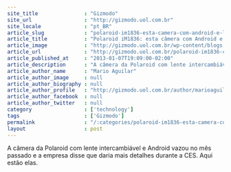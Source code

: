 ```yaml
---
site_title               : "Gizmodo"
site_url                 : "http://gizmodo.uol.com.br"
site_locale              : "pt_BR"
article_slug             : "polaroid-im1836-esta-camera-com-android-e-lentes-intercambiaveis-parece-boa-demais-para-ser-verdade"
article_title            : "Polaroid iM1836: esta câmera com Android e lentes intercambiáveis parece boa demais para ser verdade"
article_image            : "http://gizmodo.uol.com.br/wp-content/blogs.dir/8/files/2013/01/polaroid.jpg"
article_url              : "http://gizmodo.uol.com.br/polaroid-im1836-camera-com-android-e-lentes-intercambiaveis/"
article_published_at     : "2013-01-07T19:09:00-02:00"
article_description      : "A câmera da Polaroid com lente intercambiável e Android vazou no mês passado e a empresa disse que daria mais detalhes durante a CES. Aqui estão elas."
article_author_name      : "Mario Aguilar"
article_author_image     : null
article_author_biography : null
article_author_profile   : "http://gizmodo.uol.com.br/author/marioaguilar/"
article_author_facebook  : null
article_author_twitter   : null
category                 : ['technology']
tags                     : ['Gizmodo']
permalink                : "/:categories/polaroid-im1836-esta-camera-com-android-e-lentes-intercambiaveis-parece-boa-demais-para-ser-verdade/"
layout                   : post
---
```


A câmera da Polaroid com lente intercambiável e Android vazou no mês passado e a empresa disse que daria mais detalhes durante a CES. Aqui estão elas.

